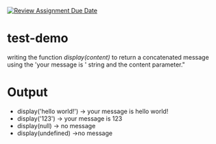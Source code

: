 [![Review Assignment Due Date](https://classroom.github.com/assets/deadline-readme-button-24ddc0f5d75046c5622901739e7c5dd533143b0c8e959d652212380cedb1ea36.svg)](https://classroom.github.com/a/Pf3Jei0a)
# test-demo

writing the function _display(content)_ to return a concatenated message using the 'your message is ' string and the content parameter."

# Output

- display('hello world!') -> your message is hello world!
- display('123') -> your message is 123
- display(null) -> no message
- display(undefined) ->no message
